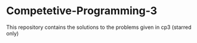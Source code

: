# Competetive-Programming-3
This repository contains the solutions to the problems given in cp3 (starred only)
